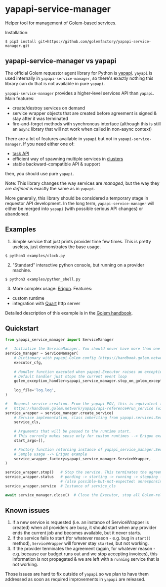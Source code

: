 # yapapi-service-manager

Helper tool for management of [Golem](https://handbook.golem.network/)-based services.

Installation:

```
$ pip3 install git+https://github.com/golemfactory/yapapi-service-manager.git
```

## yapapi-service-manager vs yapapi

The official Golem requestor agent library for Python is [yapapi](https://github.com/golemfactory/yapapi).
`yayapi` is used internally in `yapapi-service-manager`, so there's exactly nothing this library can do that is not available in pure `yapapi`.

`yapapi-service-manager` provides a higher-level services API than `yapapi`. Main features:

* create/destroy services on demand
* service wrapper objects that are created before agreement is signed & stay after it was terminated
* fire-and-forget methods with synchronous interface (although this is still an `async` library that will not work when called in non-async context)

There are a lot of features available in `yapapi` but not in `yapapi-service-manager`. 
If you need either one of:

* [task API](https://handbook.golem.network/requestor-tutorials/task-processing-development)
* efficient way of spawning multiple services in [clusters](https://handbook.golem.network/yapapi/api-reference#cluster-objects)
* stable backward-compatible API & support

then, you should use pure `yapapi`.

Note: This library changes the way services are *managed*, but the way they are *defined* is exactly the same as in `yapapi`.

More generally, this library should be considered a temporary stage in requestor API development.
In the long term, `yapapi-service-manager` will either be merged into `yapapi` (with possible serious API changes) or abandoned.


## Examples

1. Simple service that just prints provider time few times. This is pretty useless, just demonstrates the base usage.


```
$ python3 examples/clock.py
```

2. "Standard" interactive python console, but running on a provider machine.
   

```
$ python3 examples/python_shell.py
```

3.  More complex usage: [Erigon](https://github.com/golemfactory/yagna-service-erigon). Features:

* custom runtime
* integration with [Quart](https://pgjones.gitlab.io/quart/) http server

Detailed description of this example is in the [Golem handbook](https://handbook.golem.network/requestor-tutorials/service-development/service-example-2-erigon).
    

## Quickstart


```python
from yapapi_service_manager import ServiceManager

#   Initialize the ServiceManager. You should never have more than one active ServiceManager.
service_manager = ServiceManager(
    # Dictionary with yapapi.Golem config (https://handbook.golem.network/yapapi/api-reference#_engine-objects)
    executor_cfg,  
    
    # Handler function executed when yapapi.Executor raises an exception
    # Default handler just stops the current event loop
    golem_exception_handler=yapapi_service_manager.stop_on_golem_exception,
    
    log_file='log.log',
)

#   Request service creation. From the yapapi POV, this is equivalent to
#   https://handbook.golem.network/yapapi/api-reference#run_service (with num_instances = 1)
service_wrapper = service_manager.create_service(
    # Service implementation, class inheriting from yapapi.services.Service
    service_cls,
    
    # Arguments that will be passed to the runtime start.
    # This currenly makes sense only for custom runtimes --> Erigon example
    start_args=[],

    # Factory function returning instance of yapapi_service_manager.ServiceWrapper
    # Sample usage --> Erigon example
    service_wrapper_factory=yapapi_service_manager.ServiceWrapper,
)

service_wrapper.stop()   # Stop the service. This terminates the agreement.
service_wrapper.status   # pending -> starting -> running -> stopping -> stopped
                         # (also possible-but-not-expected: unresponsive and failed)
service_wrapper.service  # Instance of service_cls

await service_manager.close()  # Close the Executor, stop all Golem-related work
```

## Known issues

1. If a new service is requested (i.e. an instance of ServiceWrapper is created) when all providers are busy, it should start when any provider ends the current job and becomes available, but it never starts.
2. If the service fails to start (for whatever reason - e.g. bug in `start()` method), `ServiceWrapper` will forever stay `started`, but not working.
3. If the provider terminates the agreement (again, for whatever reason - e.g. because our budget runs out and we stop accepting invoices), this information is not propagated & we are left with a `running` service that is not working.

Those issues are hard to fix outside of `yapapi` so we plan to have them addressed as soon as required improvements in `yapapi` are released.
